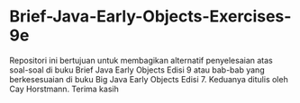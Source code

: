 # Brief-Java-Early-Objects-Exercises-9e
Repositori ini bertujuan untuk membagikan alternatif penyelesaian atas soal-soal di buku Brief Java Early Objects Edisi 9 atau bab-bab yang berkesesuaian di buku Big Java Early Objects Edisi 7. Keduanya ditulis oleh Cay Horstmann.
Terima kasih
